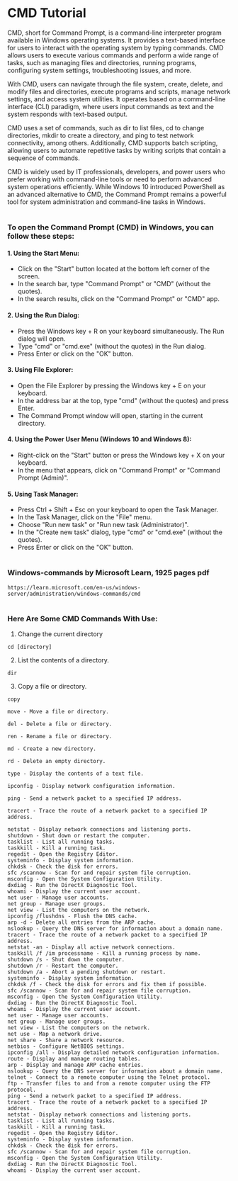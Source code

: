 # CMD Tutorial
CMD, short for Command Prompt, is a command-line interpreter program available in Windows operating systems. It provides a text-based interface for users to interact with the operating system by typing commands. CMD allows users to execute various commands and perform a wide range of tasks, such as managing files and directories, running programs, configuring system settings, troubleshooting issues, and more.
 
With CMD, users can navigate through the file system, create, delete, and modify files and directories, execute programs and scripts, manage network settings, and access system utilities. It operates based on a command-line interface (CLI) paradigm, where users input commands as text and the system responds with text-based output.
 
CMD uses a set of commands, such as dir to list files, cd to change directories, mkdir to create a directory, and ping to test network connectivity, among others. Additionally, CMD supports batch scripting, allowing users to automate repetitive tasks by writing scripts that contain a sequence of commands.
 
CMD is widely used by IT professionals, developers, and power users who prefer working with command-line tools or need to perform advanced system operations efficiently. While Windows 10 introduced PowerShell as an advanced alternative to CMD, the Command Prompt remains a powerful tool for system administration and command-line tasks in Windows.
#
### To open the Command Prompt (CMD) in Windows, you can follow these steps:
 
#### 1. Using the Start Menu:
- Click on the "Start" button located at the bottom left corner of the screen.
- In the search bar, type "Command Prompt" or "CMD" (without the quotes).
- In the search results, click on the "Command Prompt" or "CMD" app.
  
#### 2. Using the Run Dialog:
- Press the Windows key + R on your keyboard simultaneously. The Run dialog will open.
- Type "cmd" or "cmd.exe" (without the quotes) in the Run dialog.
- Press Enter or click on the "OK" button.
 
#### 3. Using File Explorer:
- Open the File Explorer by pressing the Windows key + E on your keyboard.
- In the address bar at the top, type "cmd" (without the quotes) and press Enter.
- The Command Prompt window will open, starting in the current directory.
 
#### 4. Using the Power User Menu (Windows 10 and Windows 8):
- Right-click on the "Start" button or press the Windows key + X on your keyboard.
- In the menu that appears, click on "Command Prompt" or "Command Prompt (Admin)".
 
#### 5. Using Task Manager:
- Press Ctrl + Shift + Esc on your keyboard to open the Task Manager.
- In the Task Manager, click on the "File" menu.
- Choose "Run new task" or "Run new task (Administrator)".
- In the "Create new task" dialog, type "cmd" or "cmd.exe" (without the quotes).
- Press Enter or click on the "OK" button.
#
###  Windows-commands by Microsoft Learn, 1925 pages pdf
```
https://learn.microsoft.com/en-us/windows-server/administration/windows-commands/cmd
```
#
### Here Are Some CMD Commands With Use:
 
1. Change the current directory
```
cd [directory]
```
 
2. List the contents of a directory.
 ```
dir
```
3. Copy a file or directory.
```
copy
```
```
move - Move a file or directory.
```
```
del - Delete a file or directory.
```
```
ren - Rename a file or directory.
```
```
md - Create a new directory.
```
```
rd - Delete an empty directory.
```
```
type - Display the contents of a text file.
```
```
ipconfig - Display network configuration information.
```
```
ping - Send a network packet to a specified IP address.
```
```
tracert - Trace the route of a network packet to a specified IP address.
```
```
netstat - Display network connections and listening ports.
shutdown - Shut down or restart the computer.
tasklist - List all running tasks.
taskkill - Kill a running task.
regedit - Open the Registry Editor.
systeminfo - Display system information.
chkdsk - Check the disk for errors.
sfc /scannow - Scan for and repair system file corruption.
msconfig - Open the System Configuration Utility.
dxdiag - Run the DirectX Diagnostic Tool.
whoami - Display the current user account.
net user - Manage user accounts.
net group - Manage user groups.
net view - List the computers on the network.
ipconfig /flushdns - Flush the DNS cache.
arp -d - Delete all entries from the ARP cache.
nslookup - Query the DNS server for information about a domain name.
tracert - Trace the route of a network packet to a specified IP address.
netstat -an - Display all active network connections.
taskkill /f /im processname - Kill a running process by name.
shutdown /s - Shut down the computer.
shutdown /r - Restart the computer.
shutdown /a - Abort a pending shutdown or restart.
systeminfo - Display system information.
chkdsk /f - Check the disk for errors and fix them if possible.
sfc /scannow - Scan for and repair system file corruption.
msconfig - Open the System Configuration Utility.
dxdiag - Run the DirectX Diagnostic Tool.
whoami - Display the current user account.
net user - Manage user accounts.
net group - Manage user groups.
net view - List the computers on the network.
net use - Map a network drive.
net share - Share a network resource.
netbios - Configure NetBIOS settings.
ipconfig /all - Display detailed network configuration information.
route - Display and manage routing tables.
arp - Display and manage ARP cache entries.
nslookup - Query the DNS server for information about a domain name.
telnet - Connect to a remote computer using the Telnet protocol.
ftp - Transfer files to and from a remote computer using the FTP protocol.
ping - Send a network packet to a specified IP address.
tracert - Trace the route of a network packet to a specified IP address.
netstat - Display network connections and listening ports.
tasklist - List all running tasks.
taskkill - Kill a running task.
regedit - Open the Registry Editor.
systeminfo - Display system information.
chkdsk - Check the disk for errors.
sfc /scannow - Scan for and repair system file corruption.
msconfig - Open the System Configuration Utility.
dxdiag - Run the DirectX Diagnostic Tool.
whoami - Display the current user account.
